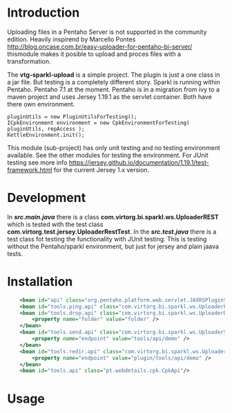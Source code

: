 # Introduction
Uploading files in a Pentaho Server is not supported in the community edition. Heavily inspirend by Marcello Pontes http://blog.oncase.com.br/easy-uploader-for-pentaho-bi-server/ thismodule makes it posible to upload and proces files with a transformation.

The **vtg-sparkl-upload** is a simple project. The plugin is just a one class in a jar file. But testing is a completely different story. Sparkl is running within Pentaho. Pentaho 7.1 at the moment.
Pentaho is in a migration from ivy to a maven project and uses Jersey 1.19.1 as the servlet container. Both have there own environment.

```
pluginUtils = new PluginUtilsForTesting();
ICpkEnvironment environment = new CpkEnvironmentForTesting( pluginUtils, repAccess );
KettleEnvironment.init();
```

This module (sub-project) has only unit testing and no testing environment available. See the other modules for testing the environment. For JUnit testing see more info https://jersey.github.io/documentation/1.19.1/test-framework.html for the current Jersey 1.x version. 

# Development
In ***src.main.java*** there is a class **com.virtorg.bi.sparkl.ws.UploaderREST** which is tested with the test class **com.virtorg.test.jersey.UploaderRestTest**.
In the ***src.test.java*** there is a test class fot testing the functionality with JUnit testing. This is testing without the Pentaho/sparkl environment, but just for jersey and plain jaava tests.

# Installation

```XML
    <bean id="api" class="org.pentaho.platform.web.servlet.JAXRSPluginServlet"/>
    <bean id="tools.ping.api" class="com.virtorg.bi.sparkl.ws.UploaderPingPong"/>
    <bean id="tools.drop.api" class="com.virtorg.bi.sparkl.ws.UploaderDropFile">
		<property name="folder" value="folder" />
	</bean>
    <bean id="tools.send.api" class="com.virtorg.bi.sparkl.ws.UploaderSendFile">
		<property name="endpoint" value="tools/api/demo" />
	</bean>
    <bean id="tools.redir.api" class="com.virtorg.bi.sparkl.ws.UploaderRedirFile">
		<property name="endpoint" value="plugin/tools/api/demo" />
	</bean>
    <bean id="tools.api" class="pt.webdetails.cpk.CpkApi"/>
```

# Usage


